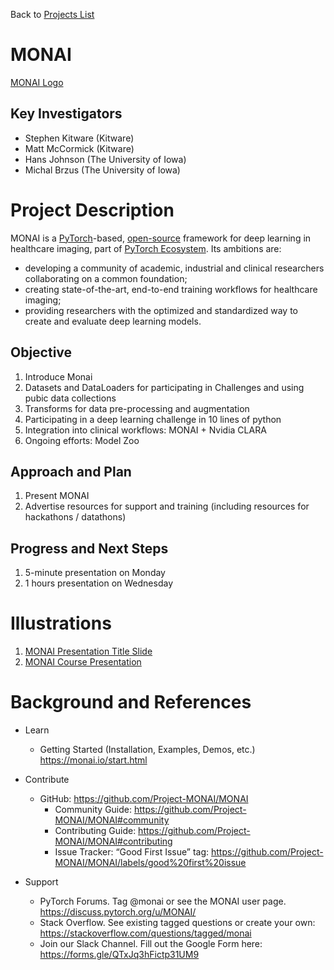 Back to [Projects List](../../README.md#ProjectsList)

# MONAI

[MONAI Logo](MONAI-Logo.jpg)

## Key Investigators

- Stephen Kitware (Kitware)
- Matt McCormick (Kitware)
- Hans Johnson (The University of Iowa)
- Michal Brzus (The University of Iowa)

# Project Description

MONAI is a [PyTorch](https://pytorch.org/)-based, [open-source](https://github.com/Project-MONAI/MONAI/blob/master/LICENSE) framework for deep learning in healthcare imaging, part of [PyTorch Ecosystem](https://pytorch.org/ecosystem/).
Its ambitions are:
- developing a community of academic, industrial and clinical researchers collaborating on a common foundation;
- creating state-of-the-art, end-to-end training workflows for healthcare imaging;
- providing researchers with the optimized and standardized way to create and evaluate deep learning models.

<!-- Add a short paragraph describing the project. -->

## Objective

<!-- Describe here WHAT you would like to achieve (what you will have as end result). -->

1. Introduce Monai
1. Datasets and DataLoaders for participating in Challenges and using pubic data collections
1. Transforms for data pre-processing and augmentation
1. Participating in a deep learning challenge in 10 lines of python
1. Integration into clinical workflows: MONAI + Nvidia CLARA
1. Ongoing efforts: Model Zoo

## Approach and Plan

1. Present MONAI
1. Advertise resources for support and training (including resources for hackathons / datathons)

## Progress and Next Steps

<!-- Update this section as you make progress, describing of what you have ACTUALLY DONE. If there are specific steps that you could not complete then you can describe them here, too. -->

1. 5-minute presentation on Monday
1. 1 hours presentation on Wednesday

# Illustrations

1. [MONAI Presentation Title Slide](MONAI-Aylward-TitleSlide.jpg)
1. [MONAI Course Presentation](MONAI-Aylward-BMEPresentation.pptx)

# Background and References

* Learn
  * Getting Started (Installation, Examples, Demos, etc.) https://monai.io/start.html

* Contribute
  * GitHub: https://github.com/Project-MONAI/MONAI
    * Community Guide: https://github.com/Project-MONAI/MONAI#community
    * Contributing Guide: https://github.com/Project-MONAI/MONAI#contributing
    * Issue Tracker: “Good First Issue” tag: https://github.com/Project-MONAI/MONAI/labels/good%20first%20issue

* Support
  * PyTorch Forums. Tag @monai or see the MONAI user page. https://discuss.pytorch.org/u/MONAI/
  * Stack Overflow.  See existing tagged questions or create your own: https://stackoverflow.com/questions/tagged/monai
  * Join our Slack Channel.  Fill out the Google Form here: https://forms.gle/QTxJq3hFictp31UM9
